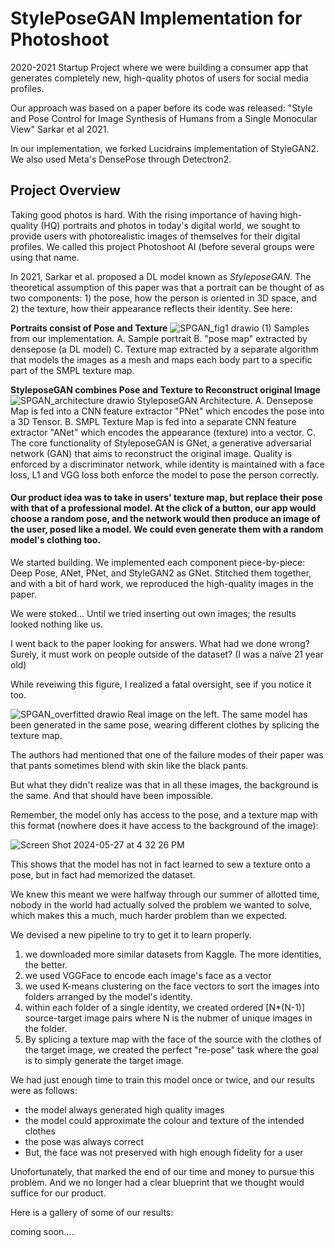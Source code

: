 # StylePoseGAN Implementation for Photoshoot
2020-2021 Startup Project where we were building a consumer app that generates completely new, high-quality photos of users for social media profiles. 

Our approach was based on a paper before its code was released: "Style and Pose Control for Image Synthesis of Humans from a Single Monocular View" Sarkar et al 2021.

In our implementation, we forked Lucidrains implementation of StyleGAN2. We also used Meta's DensePose through Detectron2.

## Project Overview
Taking good photos is hard. With the rising importance of having high-quality (HQ) portraits and photos in today's digital world, we sought to provide users with photorealistic images of themselves for their digital profiles. We called this project Photoshoot AI (before several groups were using that name. 

In 2021, Sarkar et al. proposed a DL model known as _StyleposeGAN_. The theoretical assumption of this paper was that a portrait can be thought of as two components: 1) the pose, how the person is oriented in 3D space, and 2) the texture, how their appearance reflects their identity. See here:

**Portraits consist of Pose and Texture**
![SPGAN_fig1 drawio (1)](https://github.com/photoshootai/styleposgan-stylegan2/assets/41484082/944242a7-8d26-445a-a391-88a22ba41009)
Samples from our implementation. A. Sample portrait B. "pose map" extracted by densepose (a DL model) C. Texture map extracted by a separate algorithm that models the images as a mesh and maps each body part to a specific part of the SMPL texture map.

**StyleposeGAN combines Pose and Texture to Reconstruct original Image**
![SPGAN_architecture drawio](https://github.com/photoshootai/styleposgan-stylegan2/assets/41484082/a4ca8721-e4fb-47c4-b837-ff861e10878a)
StyleposeGAN Architecture. 
A. Densepose Map is fed into a CNN feature extractor "PNet" which encodes the pose into a 3D Tensor.
B. SMPL Texture Map is fed into a separate CNN feature extractor "ANet" which encodes the appearance (texture) into a vector.
C. The core functionality of StyleposeGAN is GNet, a generative adversarial network (GAN) that aims to reconstruct the original image. Quality is enforced by a discriminator network, while identity is maintained with a face loss, L1 and VGG loss both enforce the model to pose the person correctly. 

#### Our product idea was to take in users' texture map, but replace their pose with that of a professional model. At the click of a button, our app would choose a random pose, and the network would then produce an image of the user, posed like a model. We could even generate them with a random model's clothing too. 

We started building. We implemented each component piece-by-piece: Deep Pose, ANet, PNet, and StyleGAN2 as GNet. Stitched them together, and with a bit of hard work, we reproduced the high-quality images in the paper. 

We were stoked... Until we tried inserting out own images; the results looked nothing like us.
 
I went back to the paper looking for answers. What had we done wrong? Surely, it must work on people outside of the dataset? (I was a naïve 21 year old)

While reveiwing this figure, I realized a fatal oversight, see if you notice it too.

![SPGAN_overfitted drawio](https://github.com/photoshootai/styleposgan-stylegan2/assets/41484082/a343e3ac-03ee-4773-81fb-e01d1a3ac1e9)
Real image on the left. The same model has been generated in the same pose, wearing different clothes by splicing the texture map. 

The authors had mentioned that one of the failure modes of their paper was that pants sometimes blend with skin like the black pants. 

But what they didn't realize was that in all these images, the background is the same. And that should have been impossible. 

Remember, the model only has access to the pose, and a texture map with this format (nowhere does it have access to the background of the image): 

![Screen Shot 2024-05-27 at 4 32 26 PM](https://github.com/photoshootai/styleposgan-stylegan2/assets/41484082/c5c2f35b-868d-445b-8c9b-0b3d8ece38f3)

This shows that the model has not in fact learned to sew a texture onto a pose, but in fact had memorized the dataset. 

We knew this meant we were halfway through our summer of allotted time, nobody in the world had actually solved the problem we wanted to solve, which makes this a much, much harder problem than we expected. 

We devised a new pipeline to try to get it to learn properly. 
1. we downloaded more similar datasets from Kaggle. The more identities, the better.
2. we used VGGFace to encode each image's face as a vector
3. we used K-means clustering on the face vectors to sort the images into folders arranged by the model's identity.
4. within each folder of a single identity, we created ordered [N*(N-1)] source-target image pairs where N is the nubmer of unique images in the folder.
5. By splicing a texture map with the face of the source with the clothes of the target image, we created the perfect "re-pose" task where the goal is to simply generate the target image.

We had just enough time to train this model once or twice, and our results were as follows:
- the model always generated high quality images
- the model could approximate the colour and texture of the intended clothes
- the pose was always correct
- But, the face was not preserved with high enough fidelity for a user

Unofortunately, that marked the end of our time and money to pursue this problem. And we no longer had a clear blueprint that we thought would suffice for our product. 

Here is a gallery of some of our results:

coming soon....

